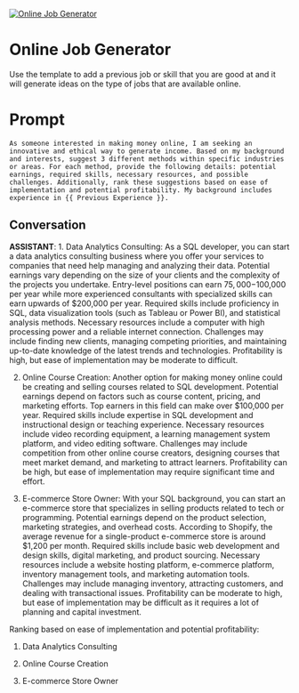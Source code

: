 
[![Online Job Generator](https://flow-prompt-covers.s3.us-west-1.amazonaws.com/icon/cute/cute_4.png)]()
# Online Job Generator 
Use the template to add a previous job or skill that you are good at and it will generate ideas on the type of jobs that are available online.

# Prompt

```
As someone interested in making money online, I am seeking an innovative and ethical way to generate income. Based on my background and interests, suggest 3 different methods within specific industries or areas. For each method, provide the following details: potential earnings, required skills, necessary resources, and possible challenges. Additionally, rank these suggestions based on ease of implementation and potential profitability. My background includes experience in {{ Previous Experience }}.

```

## Conversation

**ASSISTANT**: 1. Data Analytics Consulting: As a SQL developer, you can start a data analytics consulting business where you offer your services to companies that need help managing and analyzing their data. Potential earnings vary depending on the size of your clients and the complexity of the projects you undertake. Entry-level positions can earn $75,000-$100,000 per year while more experienced consultants with specialized skills can earn upwards of $200,000 per year. Required skills include proficiency in SQL, data visualization tools (such as Tableau or Power BI), and statistical analysis methods. Necessary resources include a computer with high processing power and a reliable internet connection. Challenges may include finding new clients, managing competing priorities, and maintaining up-to-date knowledge of the latest trends and technologies. Profitability is high, but ease of implementation may be moderate to difficult.



2. Online Course Creation: Another option for making money online could be creating and selling courses related to SQL development. Potential earnings depend on factors such as course content, pricing, and marketing efforts. Top earners in this field can make over $100,000 per year. Required skills include expertise in SQL development and instructional design or teaching experience. Necessary resources include video recording equipment, a learning management system platform, and video editing software. Challenges may include competition from other online course creators, designing courses that meet market demand, and marketing to attract learners. Profitability can be high, but ease of implementation may require significant time and effort.



3. E-commerce Store Owner: With your SQL background, you can start an e-commerce store that specializes in selling products related to tech or programming. Potential earnings depend on the product selection, marketing strategies, and overhead costs. According to Shopify, the average revenue for a single-product e-commerce store is around $1,200 per month. Required skills include basic web development and design skills, digital marketing, and product sourcing. Necessary resources include a website hosting platform, e-commerce platform, inventory management tools, and marketing automation tools. Challenges may include managing inventory, attracting customers, and dealing with transactional issues. Profitability can be moderate to high, but ease of implementation may be difficult as it requires a lot of planning and capital investment.



Ranking based on ease of implementation and potential profitability:

1. Data Analytics Consulting

2. Online Course Creation

3. E-commerce Store Owner


